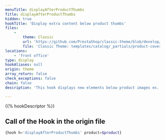 ```yaml
---
menuTitle: displayAfterProductThumbs
Title: displayAfterProductThumbs
hidden: true
hookTitle: 'Display extra content below product thumbs'
files:
    -
        theme: Classic
        url: 'https://github.com/PrestaShop/classic-theme/blob/develop/templates/catalog/_partials/product-cover-thumbnails.tpl'
        file: 'Classic Theme: templates/catalog/_partials/product-cover-thumbnails.tpl'
locations:
    - 'front office'
type: display
hookAliases: null
origin: theme
array_return: false
check_exceptions: false
chain: false
description: 'This hook displays new elements below product images ex. additional media'

---
```


{{% hookDescriptor %}}

## Call of the Hook in the origin file

```php
{hook h='displayAfterProductThumbs' product=$product}
```
